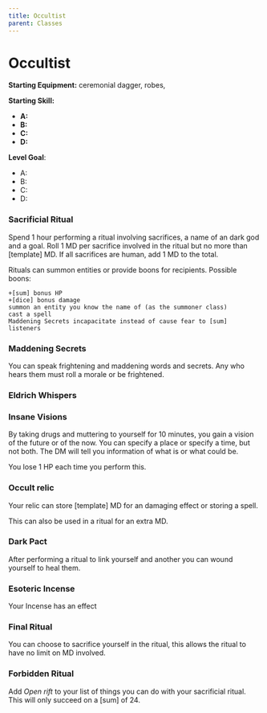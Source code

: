 ```yaml
---
title: Occultist
parent: Classes
---
```


# Occultist

**Starting Equipment:** ceremonial dagger, robes, 

**Starting Skill:** 

+ **A:** 
+ **B:** 
+ **C:** 
+ **D:** 

**Level Goal**: 

+ A: 
+ B: 
+ C: 
+ D: 

### Sacrificial Ritual 

Spend 1 hour performing a ritual involving sacrifices, a name of an dark god
and a goal. 
Roll 1 MD per sacrifice involved in the ritual but no more than [template] MD.
If all sacrifices are human, add 1 MD to the total. 

Rituals can summon entities or provide boons for recipients.
Possible boons:

    +[sum] bonus HP
    +[dice] bonus damage
    summon an entity you know the name of (as the summoner class)
    cast a spell
    Maddening Secrets incapacitate instead of cause fear to [sum] listeners

### Maddening Secrets

You can speak frightening and maddening words and secrets. Any who hears them
must roll a morale or be frightened. 

### Eldrich Whispers


### Insane Visions

By taking drugs and muttering to yourself for 10 minutes, you gain a vision of
the future or of the now. You can specify a place or specify a time, but not
both. The DM will tell you information of what is or what could be. 

You lose 1 HP each time you perform this. 

### Occult relic

Your relic can store [template] MD for an damaging effect or storing a spell. 

This can also be used in a ritual for an extra MD. 

### Dark Pact

After performing a ritual to link yourself and another you can wound yourself
to heal them. 

### Esoteric Incense

Your Incense has an effect

### Final Ritual

You can choose to sacrifice yourself in the ritual, this allows the ritual to
have no limit on MD involved. 

### Forbidden Ritual

Add *Open rift* to your list of things you can do with your sacrificial ritual. 
This will only succeed on a [sum] of 24. 
